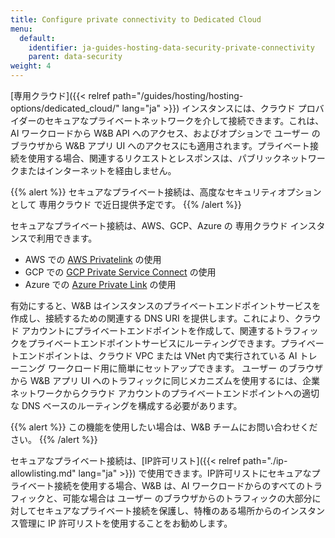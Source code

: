 ```yaml
---
title: Configure private connectivity to Dedicated Cloud
menu:
  default:
    identifier: ja-guides-hosting-data-security-private-connectivity
    parent: data-security
weight: 4
---
```


[専用クラウド]({{< relref path="/guides/hosting/hosting-options/dedicated_cloud/" lang="ja" >}}) インスタンスには、クラウド プロバイダーのセキュアなプライベートネットワークを介して接続できます。これは、AI ワークロードから W&B API へのアクセス、およびオプションで ユーザー のブラウザから W&B アプリ UI へのアクセスにも適用されます。プライベート接続を使用する場合、関連するリクエストとレスポンスは、パブリックネットワークまたはインターネットを経由しません。

{{% alert %}}
セキュアなプライベート接続は、高度なセキュリティオプションとして 専用クラウド で近日提供予定です。
{{% /alert %}}

セキュアなプライベート接続は、AWS、GCP、Azure の 専用クラウド インスタンスで利用できます。

* AWS での [AWS Privatelink](https://aws.amazon.com/privatelink/) の使用
* GCP での [GCP Private Service Connect](https://cloud.google.com/vpc/docs/private-service-connect) の使用
* Azure での [Azure Private Link](https://azure.microsoft.com/en-us/products/private-link) の使用

有効にすると、W&B はインスタンスのプライベートエンドポイントサービスを作成し、接続するための関連する DNS URI を提供します。これにより、クラウド アカウントにプライベートエンドポイントを作成して、関連するトラフィックをプライベートエンドポイントサービスにルーティングできます。プライベートエンドポイントは、クラウド VPC または VNet 内で実行されている AI トレーニング ワークロード用に簡単にセットアップできます。 ユーザー のブラウザから W&B アプリ UI へのトラフィックに同じメカニズムを使用するには、企業ネットワークからクラウド アカウントのプライベートエンドポイントへの適切な DNS ベースのルーティングを構成する必要があります。

{{% alert %}}
この機能を使用したい場合は、W&B チームにお問い合わせください。
{{% /alert %}}

セキュアなプライベート接続は、[IP許可リスト]({{< relref path="./ip-allowlisting.md" lang="ja" >}}) で使用できます。IP許可リストにセキュアなプライベート接続を使用する場合、W&B は、AI ワークロードからのすべてのトラフィックと、可能な場合は ユーザー のブラウザからのトラフィックの大部分に対してセキュアなプライベート接続を保護し、特権のある場所からのインスタンス管理に IP 許可リストを使用することをお勧めします。
